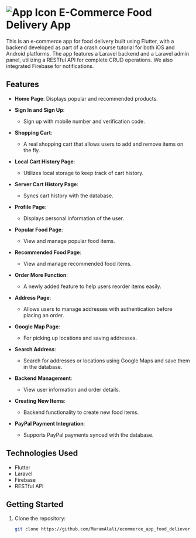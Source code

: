 #  ![App Icon](https://img.icons8.com/?size=25&id=HvSyOTPh74Q9&format=png&color=000000) E-Commerce Food Delivery App




This is an e-commerce app for food delivery built using Flutter, with a backend developed as part of a crash course tutorial for both iOS and Android platforms. The app features a Laravel backend and a Laravel admin panel, utilizing a RESTful API for complete CRUD operations. We also integrated Firebase for notifications.

## Features

- **Home Page**: Displays popular and recommended products.
  
- **Sign In and Sign Up**: 
  - Sign up with mobile number and verification code.
  
- **Shopping Cart**: 
  - A real shopping cart that allows users to add and remove items on the fly.
  
- **Local Cart History Page**: 
  - Utilizes local storage to keep track of cart history.
  
- **Server Cart History Page**: 
  - Syncs cart history with the database.
  
- **Profile Page**: 
  - Displays personal information of the user.
  
- **Popular Food Page**: 
  - View and manage popular food items.
  
- **Recommended Food Page**: 
  - View and manage recommended food items.
  
- **Order More Function**: 
  - A newly added feature to help users reorder items easily.
  
- **Address Page**: 
  - Allows users to manage addresses with authentication before placing an order.
  
- **Google Map Page**: 
  - For picking up locations and saving addresses.
  
- **Search Address**: 
  - Search for addresses or locations using Google Maps and save them in the database.
  
- **Backend Management**: 
  - View user information and order details.
  
- **Creating New Items**: 
  - Backend functionality to create new food items.
  
- **PayPal Payment Integration**: 
  - Supports PayPal payments synced with the database.

## Technologies Used

- Flutter
- Laravel
- Firebase
- RESTful API

## Getting Started

1. Clone the repository:
   ```bash
   git clone https://github.com/MaramAlali/ecommerce_app_food_delievery.git